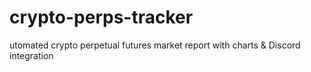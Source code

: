 # crypto-perps-tracker
utomated crypto perpetual futures market report with charts &amp; Discord integration
